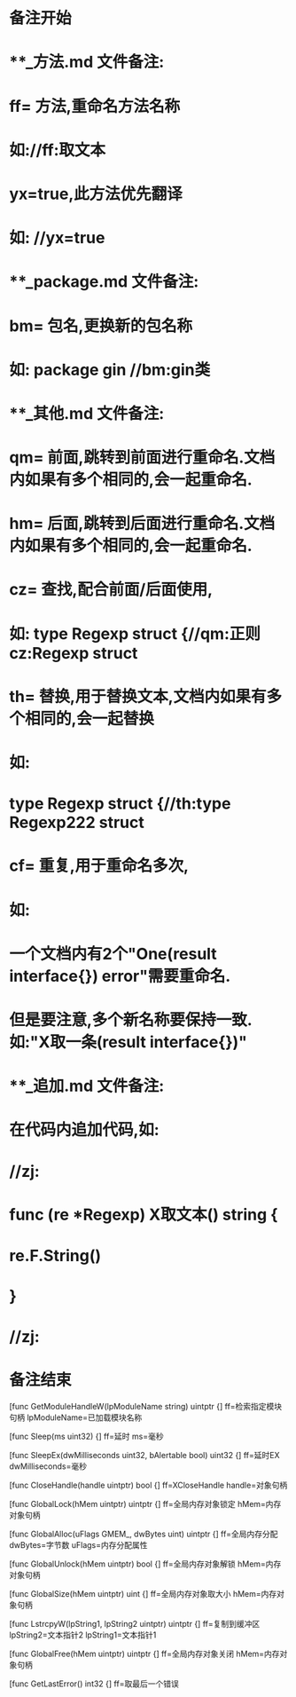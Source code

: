 # 备注开始
# **_方法.md 文件备注:
# ff= 方法,重命名方法名称
# 如://ff:取文本
#
# yx=true,此方法优先翻译
# 如: //yx=true

# **_package.md 文件备注:
# bm= 包名,更换新的包名称 
# 如: package gin //bm:gin类

# **_其他.md 文件备注:
# qm= 前面,跳转到前面进行重命名.文档内如果有多个相同的,会一起重命名.
# hm= 后面,跳转到后面进行重命名.文档内如果有多个相同的,会一起重命名.
# cz= 查找,配合前面/后面使用,
# 如: type Regexp struct {//qm:正则 cz:Regexp struct
#
# th= 替换,用于替换文本,文档内如果有多个相同的,会一起替换
# 如:
# type Regexp struct {//th:type Regexp222 struct
#
# cf= 重复,用于重命名多次,
# 如: 
# 一个文档内有2个"One(result interface{}) error"需要重命名.
# 但是要注意,多个新名称要保持一致. 如:"X取一条(result interface{})"

# **_追加.md 文件备注:
# 在代码内追加代码,如:
# //zj:
# func (re *Regexp) X取文本() string { 
# re.F.String()
# }
# //zj:
# 备注结束

[func GetModuleHandleW(lpModuleName string) uintptr {]
ff=检索指定模块句柄
lpModuleName=已加载模块名称

[func Sleep(ms uint32) {]
ff=延时
ms=毫秒

[func SleepEx(dwMilliseconds uint32, bAlertable bool) uint32 {]
ff=延时EX
dwMilliseconds=毫秒

[func CloseHandle(handle uintptr) bool {]
ff=XCloseHandle
handle=对象句柄

[func GlobalLock(hMem uintptr) uintptr {]
ff=全局内存对象锁定
hMem=内存对象句柄

[func GlobalAlloc(uFlags GMEM_, dwBytes uint) uintptr {]
ff=全局内存分配
dwBytes=字节数
uFlags=内存分配属性

[func GlobalUnlock(hMem uintptr) bool {]
ff=全局内存对象解锁
hMem=内存对象句柄

[func GlobalSize(hMem uintptr) uint {]
ff=全局内存对象取大小
hMem=内存对象句柄

[func LstrcpyW(lpString1, lpString2 uintptr) uintptr {]
ff=复制到缓冲区
lpString2=文本指针2
lpString1=文本指针1

[func GlobalFree(hMem uintptr) uintptr {]
ff=全局内存对象关闭
hMem=内存对象句柄

[func GetLastError() int32 {]
ff=取最后一个错误
